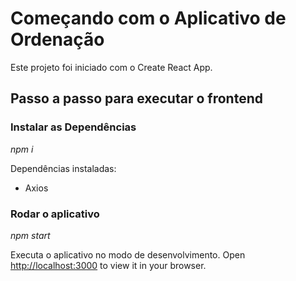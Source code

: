 # Começando com o Aplicativo de Ordenação
Este projeto foi iniciado com o Create React App.


## Passo a passo para executar o frontend
### Instalar as Dependências
<i>npm i </i>

<p>Dependências instaladas: </p>
<ul>
  <li>Axios</li>
</ul>


### Rodar o aplicativo
<i>npm start </i>


Executa o aplicativo no modo de desenvolvimento.
Open [http://localhost:3000](http://localhost:3000) to view it in your browser.


